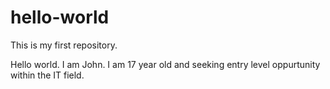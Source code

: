 # hello-world
This is my first repository.


Hello world. I am John. I am 17 year old and seeking entry level oppurtunity within the IT field.
